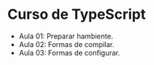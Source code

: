 # Curso de TypeScript

- Aula 01: Preparar hambiente.
- Aula 02: Formas de compilar.
- Aula 03: Formas de configurar.

